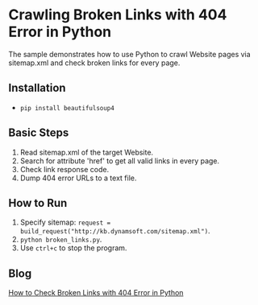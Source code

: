 # Crawling Broken Links with 404 Error in Python
The sample demonstrates how to use Python to crawl Website pages via sitemap.xml and check broken links for every page.

Installation
------------
* ``pip install beautifulsoup4``

Basic Steps
-----------
1. Read sitemap.xml of the target Website.
2. Search for attribute 'href' to get all valid links in every page.
3. Check link response code.
4. Dump 404 error URLs to a text file.


How to Run
----------
1. Specify sitemap: ``request = build_request("http://kb.dynamsoft.com/sitemap.xml")``.
2. ``python broken_links.py``.
3. Use ``ctrl+c`` to stop the program.

Blog
----
[How to Check Broken Links with 404 Error in Python][1]

[1]:https://www.dynamsoft.com/codepool/python-check-broken-links-404.html
